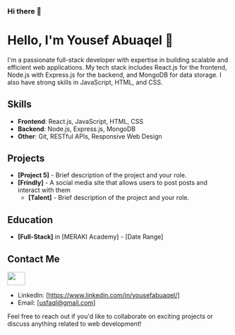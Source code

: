 ### Hi there 👋


# Hello, I'm Yousef Abuaqel 👋

I'm a passionate full-stack developer with expertise in building scalable and efficient web applications. My tech stack includes React.js for the frontend, Node.js with Express.js for the backend, and MongoDB for data storage. I also have strong skills in JavaScript, HTML, and CSS.

## Skills

- **Frontend**: React.js, JavaScript, HTML, CSS
- **Backend**: Node.js, Express.js, MongoDB
- **Other**: Git, RESTful APIs, Responsive Web Design

## Projects

- **[Project 5]** - Brief description of the project and your role.
- **[Frindly]** - A social media site that allows users to post posts and interact with them
  - **[Talent]** - Brief description of the project and your role.

## Education

- **[Full-Stack]** in [MERAKI Academy] - [Date Range]

## Contact Me
<a href="https://www.linkedin.com/in/yousefabuaqel/" target="blank"><img align="center" src="https://cdn.jsdelivr.net/npm/simple-icons@3.0.1/icons/linkedin.svg" alt="" height="30" width="40" /></a>
- LinkedIn: [https://www.linkedin.com/in/yousefabuaqel/]
- Email: [usfaql@gmail.com]

Feel free to reach out if you'd like to collaborate on exciting projects or discuss anything related to web development!
